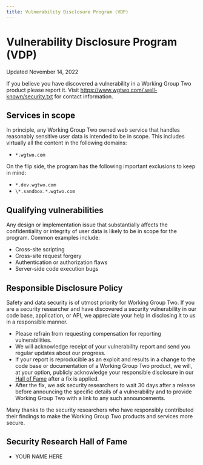```yaml
---
title: Vulnerability Disclosure Program (VDP)
---
```


# Vulnerability Disclosure Program (VDP)

<div class="pill">Updated November 14, 2022</div>

If you believe you have discovered a vulnerability in a Working Group Two product please report it. Visit https://www.wgtwo.com/.well-known/security.txt for contact information.

## Services in scope

In principle, any Working Group Two owned web service that handles reasonably sensitive user data is intended to be in scope. This includes virtually all the content in the following domains:

- `*.wgtwo.com`

On the flip side, the program has the following important exclusions to keep in mind:

- `*.dev.wgtwo.com`
- `\*.sandbox.*.wgtwo.com`

## Qualifying vulnerabilities

Any design or implementation issue that substantially affects the confidentiality or integrity of user data is likely to be in scope for the program. Common examples include:

- Cross-site scripting
- Cross-site request forgery
- Authentication or authorization flaws
- Server-side code execution bugs

## Responsible Disclosure Policy

Safety and data security is of utmost priority for Working Group Two. If you are a security researcher and have discovered a security vulnerability in our code base, application, or API, we appreciate your help in disclosing it to us in a responsible manner.

- Please refrain from requesting compensation for reporting vulnerabilities.
- We will acknowledge receipt of your vulnerability report and send you regular updates about our progress.
- If your report is reproducible as an exploit and results in a change to the code base or documentation of a Working Group Two product, we will, at your option, publicly acknowledge your responsible disclosure in our [Hall of Fame](https://www.wgtwo.com/security/bugbounty#security-research-hall-of-fame) after a fix is applied.
- After the fix, we ask security researchers to wait 30 days after a release before announcing the specific details of a vulnerability and to provide Working Group Two with a link to any such announcements.

Many thanks to the security researchers who have responsibly contributed their findings to make the Working Group Two products and services more secure.

## Security Research Hall of Fame

- YOUR NAME HERE
